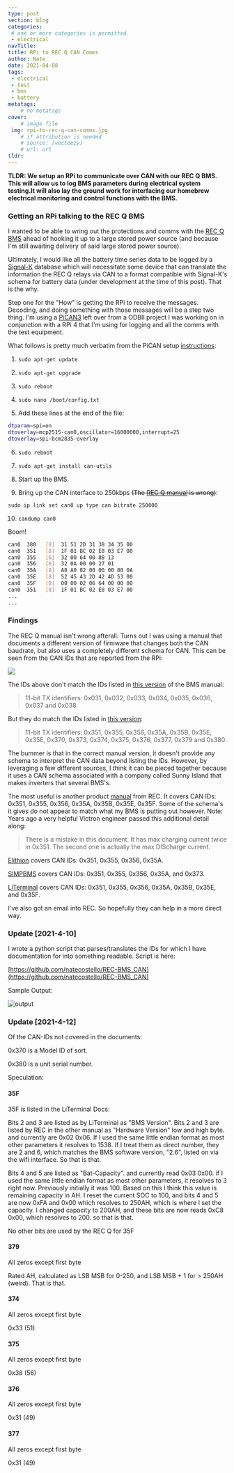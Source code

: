 ```yaml
---
type: post
section: blog
categories: 
 # one or more categories is permitted
 - electrical
navTitle: 
title: RPi to REC Q CAN Comms
author: Nate
date: 2021-04-08
tags:
 - electrical
 - test
 - bms
 - battery
metatags:
	# no metatags
cover: 
	# image file
 img: rpi-to-rec-q-can-comms.jpg
	# if attribution is needed
	# source: [vecteezy]
	# url: url
tldr:
---
```

**TLDR: We setup an RPi to communicate over CAN with our REC Q BMS.  This will allow us to log BMS parameters during electrical system testing.It will also lay the ground work for interfacing our homebrew electrical monitoring and control functions with the BMS.**<!--excerpt-->

###  Getting an RPi talking to the REC Q BMS

I wanted to be able to wring out the protections and comms with the [REC Q BMS]() ahead of hooking it up to a large stored power source (and because I'm still awaiting delivery of said large stored power source).

Ultimately, I would like all the battery time series data to be logged by a [Signal-K]() database which will necessitate some device that can translate the information the REC Q relays via CAN to a format compatible with Signal-K's schema for battery data (under development at the time of this post).  That is the why.

Step one for the "How" is getting the RPi to receive the messages. Decoding, and doing something with those messages will be a step two thing.  I'm using a [PiCAN3](https://copperhilltech.com/pican3-can-bus-board-for-raspberry-pi-4-with-3a-smps-and-rtc/) left over from a ODBII project I was working on in conjunction with a RPi 4 that I'm using for logging and all the comms with the test equipment.  

What follows is pretty much verbatim from the PiCAN setup [instructions](http://skpang.co.uk/catalog/images/raspberrypi/pican/PICAN3_UGA_10.pdf):

1. `sudo apt-get update`

2. `sudo apt-get upgrade`

3. `sudo reboot`

4. `sudo nano /boot/config.txt`

5. Add these lines at the end of the file:

```bash
dtparam=spi=on
dtoverlay=mcp2515-can0,oscillator=16000000,interrupt=25
dtoverlay=spi-bcm2835-overlay
```

6. `sudo reboot`

7. `sudo apt-get install can-utils`

8. Start up the BMS.

9. Bring up the CAN interface to 250kbps ~~(The [REC Q manual](http://www.rec-bms.com/datasheet/UserManual_REC_Q.pdf) is wrong)~~:

`sudo ip link set can0 up type can bitrate 250000`

10. `candump can0`

Boom!

```bash
can0  380   [8]  31 51 2D 31 38 34 35 00
can0  351   [8]  1F 01 BC 02 E8 03 E7 00
can0  355   [6]  32 00 64 00 88 13
can0  356   [6]  32 0A 00 00 27 01
can0  35A   [8]  A8 A0 82 00 00 00 80 0A
can0  35E   [8]  52 45 43 2D 42 4D 53 00
can0  35F   [8]  00 00 02 06 64 00 00 00
can0  351   [8]  1F 01 BC 02 E8 03 E7 00
...
...
```

### Findings

The REC Q manual isn't wrong afterall.  Turns out I was using a manual that documents a different version of firmware that changes both the CAN baudrate, but also uses a completely different schema for CAN.  This can be seen from the CAN IDs that are reported from the RPi:

![](cansniffer.png)

The IDs above don't match the IDs listed in [this version](http://www.rec-bms.com/datasheet/UserManual_REC_Q.pdf) of the BMS manual:

> 11-bit TX identifiers: 0x031, 0x032, 0x033, 0x034, 0x035, 0x036, 0x037 and 0x038.

But they do match the IDs listed in [this version](http://www.rec-bms.com/datasheet/UserManual_REC_Victron_BMS.pdf):

> 11-bit TX identifiers: 0x351, 0x355, 0x356, 0x35A, 0x35B, 0x35E, 0x35E, 0x370, 0x373, 0x374, 0x375, 0x376, 0x377, 0x379 and 0x380.

The bummer is that in the correct manual version, it doesn't provide any schema to interpret the CAN data beyond listing the IDs.  However, by leveraging a few different sources, I think it can be pieced together because it uses a CAN schema associated with a company called Sunny Island that makes inverters that several BMS's.

The most useful is another product [manual](http://www.rec-bms.com/datasheet/UserManual9R_SMA.pdf) from REC.  It covers CAN IDs:  0x351, 0x355, 0x356, 0x35A, 0x35B, 0x35E, 0x35F.  Some of the schema's it gives do not appear to match what my BMS is putting out however.  Note: Years ago a very helpful Victron engineer passed this additional detail along:

> There is a mistake in this document. It has max charging current twice in 0x351. The second one is actually the max DIScharge current.

[Elithion](https://www.elithion.com/lithiumate/php/controller_can_specs.php) covers CAN IDs: 0x351, 0x355, 0x356, 0x35A.

[SIMPBMS](https://github.com/Tom-evnut/SimpBMS/blob/master/Simp%20BMS%20Setup%20Manual%20V0.25.pdf) covers CAN IDs:  0x351, 0x355, 0x356, 0x35A, and 0x373.

[LiTerminal](literminal-docu-en-sm-sma-canbus.pdf) covers CAN IDs: 0x351, 0x355, 0x356, 0x35A, 0x35B, 0x35E, and 0x35F.

I've also got an email into REC.  So hopefully they can help in a more direct way.

### Update [2021-4-10]

I wrote a python script that parses/translates the IDs for which I have documentation for into something readable.  Script is here:

[https://github.com/natecostello/REC-BMS_CAN](https://github.com/natecostello/REC-BMS_CAN)

Sample Output:

![output](output.jpg)

### Update [2021-4-12]

Of the CAN-IDs not covered in the documents:

0x370 is a Model ID of sort.

0x380 is a unit serial number.

Speculation:

#### 35F

35F is listed in the LiTerminal Docs:

Bits 2 and 3 are listed as by LiTerminal as "BMS Version".  Bits 2 and 3 are listed by REC in the other manual as "Hardware Version" low and high byte. and currently are 0x02 0x06. If I used the same little endian format as most other parameters it resolves to 1538.  If I treat them as direct number, they are 2 and 6, which matches the BMS software version, "2.6", listed on via the wifi interface.  So that is that.

Bits 4 and 5 are listed as "Bat-Capacity".  and currently read 0x03 0x00.  if I used the same little endian format as most other parameters, it resolves to 3 right now.  Previously initially it was 100.  Based on this I think this value is remaining capacity in AH.  I reset the current SOC to 100, and bits 4 and 5 are now 0xFA and 0x00 which resolves to 250AH, which is where I set the capacity.  I changed capacity to 200AH, and these bits  are now reads 0xC8 0x00, which resolves to 200.  so that is that.

No other bits are used by the REC Q for 35F

#### 379

All zeros except first byte

Rated AH, calculated as LSB MSB for 0-250,  and LSB MSB + 1 for > 250AH (weird).  That is that.



#### 374

All zeros except first byte

0x33 (51)

#### 375

All zeros except first byte

0x38 (56)

#### 376

All zeros except first byte

0x31 (49)

#### 377

All zeros except first byte

0x31 (49)

#### 

